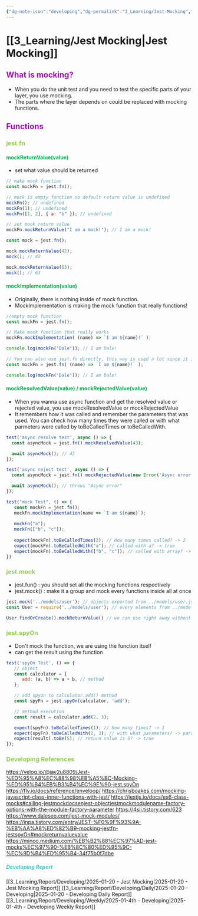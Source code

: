 ```yaml
---
{"dg-note-icon":"developing","dg-permalink":"3_Learning/Jest-Mocking","created-date":"2025-01-20 9:56:25 pm","date":"2025-01-20","type":"developing","tags":["developing"],"aliases":null,"name":"Jest Mocking","courseName":"thinkstorm newsletter waiting list api","dg-publish":true,"permalink":"/3_Learning/Jest-Mocking/","dgPassFrontmatter":true,"noteIcon":"developing"}
---
```



# [[3_Learning/Jest Mocking\|Jest Mocking]]
## <font color="#9d0ab3">What is mocking?</font>
- When you do the unit test and you need to test the specific parts of your layer, you use mocking. 
- The parts where the layer depends on could be replaced with mocking functions. 

## <font color="#9d0ab3">Functions</font>
### <font color="#92d050">jest.fn</font>
#### <font color="#00b050">mockReturnValue(value)</font>
- set what value should be returned
```js
// make mock function
const mockFn = jest.fn();

// mock is empty function so default return value is undefined
mockFn(); // undefined
mockFn(1); // undefined
mockFn([1, 2], { a: "b" }); // undefined

// set mock return value
mockFn.mockReturnValue("I am a mock!"); // I am a mock!
```

```js
const mock = jest.fn();

mock.mockReturnValue(42);
mock(); // 42

mock.mockReturnValue(63);
mock(); // 63
```
#### <font color="#00b050">mockImplementation(value)</font>
- Originally, there is nothing inside of mock function. 
- MockImplementation is making the mock function that really functions!
```js
//empty mock function
const mockFn = jest.fn();

// Make mock function that really works
mockFn.mockImplementation( (name) => `I am ${name}!` ); 

console.log(mockFn("Dale")); // I am Dale!
```

```js
// You can also use jest.fn directly, this way is used a lot since it is more understandable
const mockFn = jest.fn( (name) => `I am ${name}!` );

console.log(mockFn("Dale")); // I am Dale!
```

#### <font color="#00b050">mockResolvedValue(value) / mockRejectedValue(value)</font>
- When you wanna use async function and get the resolved value or rejected value, you use mockResolvedValue or mockRejectedValue
- It remembers how it was called and remember the parameters that was used. You can check how many times they were called or with what parmeters were called by toBeCalledTimes or toBeCalledWith.
```js
test('async resolve test', async () => {
  const asyncMock = jest.fn().mockResolvedValue(43);

  await asyncMock(); // 43
});

test('async reject test', async () => {
  const asyncMock = jest.fn().mockRejectedValue(new Error('Async error'));

  await asyncMock(); // throws "Async error"
});
```

```js
test("mock Test", () => {
   const mockFn = jest.fn();
   mockFn.mockImplementation(name => `I am ${name}`);
     
   mockFn("a");
   mockFn(["b", "c"]);
   
   expect(mockFn).toBeCalledTimes(2); // How many times called? -> 2
   expect(mockFn).toBeCalledWith("a"); // called with a? -> true
   expect(mockFn).toBeCalledWith(["b", "c"]); // called with array? -> true
})
```

### <font color="#92d050">jest.mock</font>
- jest.fun() : you should set all the mocking functions respectively
- jest.mock() : make it a group and mock every functions inside all at once

```js
jest.mock('../models/user'); // objects exported from ../models/user.js group mocking
const User = require('../models/user'); // every elements from ../models/user.js are mocked

User.findOrCreate().mockReturnValue() // we can use right away without using jest.fn() 
```

### <font color="#92d050">jest.spyOn</font>
- Don't mock the function, we are using the function itself
- can get the result using the function
```js
test('spyOn Test', () => {
   // object
   const calculator = {
      add: (a, b) => a + b, // method
   };

   // add spyon to calculator.add() method 
   const spyFn = jest.spyOn(calculator, 'add');

   // method execution
   const result = calculator.add(2, 3);

   expect(spyFn).toBeCalledTimes(1); // How many times? -> 1
   expect(spyFn).toBeCalledWith(2, 3); // with what parameters? -> parameter 2, 3
   expect(result).toBe(5); // return value is 5? -> true
});
```


### <font color="#92d050">Developing References</font>
https://velog.io/@jay2u8809/Jest-%ED%95%A8%EC%88%98%EB%A5%BC-Mocking-%ED%95%B4%EB%B3%B4%EC%9E%90-jest.spyOn
https://fly.io/docs/reference/enveloop/
https://chrisboakes.com/mocking-javascript-class-inner-functions-with-jest/
https://jestjs.io/docs/es6-class-mocks#calling-jestmockdocsenjest-objectjestmockmodulename-factory-options-with-the-module-factory-parameter
https://4sii.tistory.com/623
https://www.daleseo.com/jest-mock-modules/
https://inpa.tistory.com/entry/JEST-%F0%9F%93%9A-%EB%AA%A8%ED%82%B9-mocking-jestfn-jestspyOn#mockreturnvaluevalue
https://minoo.medium.com/%EB%B2%88%EC%97%AD-jest-mocks%EC%97%90-%EB%8C%80%ED%95%9C-%EC%9D%B4%ED%95%B4-34f75b0f7dbe
##### <font color="#41c9cb">Developing Report</font>
[[3_Learning/Report/Developing/2025-01-20 - Jest Mocking\|2025-01-20 - Jest Mocking Report]]
[[3_Learning/Report/Developing/Daily/2025-01-20 - Developing\|2025-01-20 - Developing Daily Report]]
[[3_Learning/Report/Developing/Weekly/2025-01-4th - Developing\|2025-01-4th - Developing Weekly Report]]






